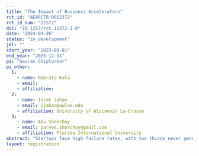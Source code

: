 ```yaml
---
title: "The Impact of Business Accelerators"
rct_id: "AEARCTR-0012372"
rct_id_num: "12372"
doi: "10.1257/rct.12372-1.0"
date: "2024-04-26"
status: "in_development"
jel: ""
start_year: "2023-09-01"
end_year: "2025-12-31"
pi: "Gaurav Chiplunkar"
pi_other:
  1:
    - name: Namrata Kala
    - email: 
    - affiliation: 
  2:
    - name: Israt Jahan
    - email: ijahan@uwlax.edu
    - affiliation: University of Wisconsin La-Crosse
  3:
    - name: Abu Shonchoy
    - email: parves.shonchoy@gmail.com
    - affiliation: Florida International University
abstract: "Startups face high failure rates, with two thirds never generating a positive return. To facilitate growth of high potential startups, business accelerators have emerged in recent years. These accelerators provide a combination of networking opportunities with peer firms and potential funders, as well as some training in pitching and marketing products effectively. However, there is limited causal evidence on the impact of business incubation and accelerator programs on firm survival and growth, especially in developing countries where the marginal returns to these investments could be high. This project aims to test whether business accelerators causally impact firms’ outcomes using a randomized control trial in Bangladesh. "
layout: registration
---
```


